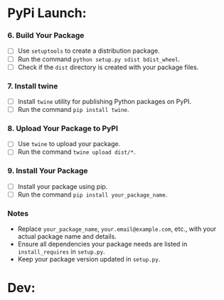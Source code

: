 # PyPi Launch:

### 6. Build Your Package
- [ ] Use `setuptools` to create a distribution package.
- [ ] Run the command `python setup.py sdist bdist_wheel`.
- [ ] Check if the `dist` directory is created with your package files.

### 7. Install twine
- [ ] Install `twine` utility for publishing Python packages on PyPI.
- [ ] Run the command `pip install twine`.

### 8. Upload Your Package to PyPI
- [ ] Use `twine` to upload your package.
- [ ] Run the command `twine upload dist/*`.

### 9. Install Your Package
- [ ] Install your package using pip.
- [ ] Run the command `pip install your_package_name`.

### Notes
- Replace `your_package_name`, `your.email@example.com`, etc., with your actual package name and details.
- Ensure all dependencies your package needs are listed in `install_requires` in `setup.py`.
- Keep your package version updated in `setup.py`.

# Dev:


